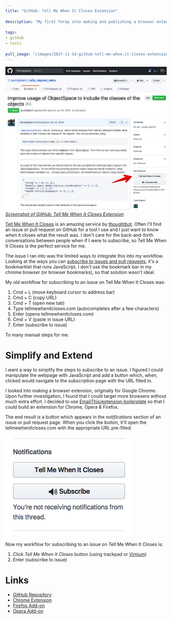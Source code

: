 ```yaml
---
title: "GitHub: Tell Me When It Closes Extension"

description: "My first foray into making and publishing a browser extension. Let me showcase a quick extension which adds a button on GitHub's pull request and issue pages that links to tellmewhenitcloses.com populated with data."

tags:
- github
- tools

pull_image: "/images/2017-11-14-github-tell-me-when-it-closes-extension/screenshot.jpg"
---
```


![](/images/2017-11-14-github-tell-me-when-it-closes-extension/screenshot.jpg)
_[Screenshot of GitHub: Tell Me When It Closes Extension](https://github.com/kevinjalbert/github-tell-me-when-it-closes-extension)_

[Tell Me When It Closes](https://tellmewhenitcloses.com/) is an amazing service by [thoughtbot](https://thoughtbot.com/). Often I'll find an issue or pull request on GitHub for a tool I use and I just want to know _when_ it closes what the result was. I don't care for the back-and-forth conversations between people when if I were to subscribe, so Tell Me When It Closes is the perfect service for me.

The issue I ran into was the limited ways to integrate this into my workflow. Looking at the ways you can [subscribe to issues and pull requests](https://tellmewhenitcloses.com/subscribing), it's a bookmarklet that runs JavaScript. I don't use the bookmark bar in my chrome browser (or browser bookmarks), so that solution wasn't ideal.

My old workflow for subscribing to an issue on Tell Me When It Closes was:

1. Cmd + L (move keyboard cursor to address bar)
2. Cmd + C (copy URL)
3. Cmd + T (open new tab)
4. Type tellmewhenitcloses.com (autocompletes after a few characters)
5. Enter (opens tellmewhenitcloses.com)
6. Cmd + V (paste in issue URL)
7. Enter (subscribe to issue)

To many manual steps for me.

# Simplify and Extend

I want a way to simplify the steps to subscribe to an issue. I figured I could manipulate the webpage with JavaScript and add a button which, when, clicked would navigate to the subscription page with the URL filled in.

I looked into making a browser extension, originally for Google Chrome. Upon further investigation, I found that I could target more browsers without much extra effort. I decided to use [EmailThis/extension-boilerplate](https://github.com/EmailThis/extension-boilerplate) so that I could build an extension for Chrome, Opera & Firefox.

The end result is a button which appears in the _notifications_ section of an issue or pull request page. When you click the button, it'll open the tellmewhenitcloses.com with the appropriate URL pre-filled.

![](/images/2017-11-14-github-tell-me-when-it-closes-extension/button.jpg)

Now my workflow for subscribing to an issue on Tell Me When It Closes is:

1. Click _Tell Me When It Closes_ button (using trackpad or [Vimium](https://chrome.google.com/webstore/detail/vimium/dbepggeogbaibhgnhhndojpepiihcmeb))
2. Enter (subscribe to issue)

# Links

* [GitHub Repository](https://github.com/kevinjalbert/github-tell-me-when-it-closes-extension)
* [Chrome Extension](https://chrome.google.com/webstore/detail/github-tell-me-when-it-cl/mfaeeelmjfbblmkbalffbhfpkhhnjalp)
* [Firefox Add-on](https://addons.mozilla.org/en-US/firefox/addon/github-tell-me-when-it-closes/)
* [Opera Add-on](https://addons.opera.com/en/extensions/details/github-tell-me-when-it-closes)
